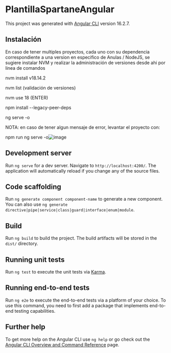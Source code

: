 # PlantillaSpartaneAngular
This project was generated with [Angular CLI](https://github.com/angular/angular-cli) version 16.2.7.

## Instalación

En caso de tener multiples proyectos, cada uno con su dependencia correspondiente a una version en especifico de Anulas / NodeJS, se sugiere instalar NVM 
y realizar la administración de versiones desde ahi por linea de comandos

nvm install v18.14.2

nvm list (validación de versiones)

nvm use 18 (ENTER)

npm install --legacy-peer-deps

ng serve -o

NOTA: en caso de tener algun mensaje de error, levantar el proyecto con:

npm run ng serve -o![image](https://github.com/TotalTechDevelopment/Spartan-Bi/assets/167379336/50243a29-ae2b-4297-aa5f-3178cd270bbb)




## Development server

Run `ng serve` for a dev server. Navigate to `http://localhost:4200/`. The application will automatically reload if you change any of the source files.

## Code scaffolding

Run `ng generate component component-name` to generate a new component. You can also use `ng generate directive|pipe|service|class|guard|interface|enum|module`.

## Build

Run `ng build` to build the project. The build artifacts will be stored in the `dist/` directory.

## Running unit tests

Run `ng test` to execute the unit tests via [Karma](https://karma-runner.github.io).

## Running end-to-end tests

Run `ng e2e` to execute the end-to-end tests via a platform of your choice. To use this command, you need to first add a package that implements end-to-end testing capabilities.

## Further help

To get more help on the Angular CLI use `ng help` or go check out the [Angular CLI Overview and Command Reference](https://angular.io/cli) page.
